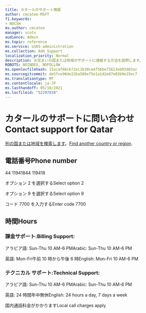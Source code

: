 ```yaml
---
title: カタールのサポート情報
author: cmcatee-MSFT
f1.keywords:
- NOCSH
ms.author: cmcatee
manager: scotv
audience: Admin
ms.topic: reference
ms.service: o365-administration
ms.collection: Adm_Support
localization_priority: Normal
description: お住まいの国または地域のサポートに連絡する方法を説明します。
ROBOTS: NOINDEX, NOFOLLOW
ms.openlocfilehash: 15acaf68cb72ec1b30ce4f56be72613eb03d03ac
ms.sourcegitcommit: de5fce90de22ba588e75e1a1d2e87e03b9e25ec7
ms.translationtype: MT
ms.contentlocale: ja-JP
ms.lasthandoff: 05/10/2021
ms.locfileid: "52297838"
---
```

# <a name="contact-support-for-qatar"></a><span data-ttu-id="fd910-103">カタールのサポートに問い合わせ</span><span class="sxs-lookup"><span data-stu-id="fd910-103">Contact support for Qatar</span></span>

<span data-ttu-id="fd910-104">[別の国または地域を検索します](../../business-video/get-help-support.md)。</span><span class="sxs-lookup"><span data-stu-id="fd910-104">[Find another country or region](../../business-video/get-help-support.md).</span></span>

## <a name="phone-number"></a><span data-ttu-id="fd910-105">電話番号</span><span class="sxs-lookup"><span data-stu-id="fd910-105">Phone number</span></span>
<span data-ttu-id="fd910-106">44 119418</span><span class="sxs-lookup"><span data-stu-id="fd910-106">44 119418</span></span>

<span data-ttu-id="fd910-107">オプション 2 を選択する</span><span class="sxs-lookup"><span data-stu-id="fd910-107">Select option 2</span></span>

<span data-ttu-id="fd910-108">オプション 9 を選択する</span><span class="sxs-lookup"><span data-stu-id="fd910-108">Select option 9</span></span>

<span data-ttu-id="fd910-109">コード 7700 を入力する</span><span class="sxs-lookup"><span data-stu-id="fd910-109">Enter code 7700</span></span>

## <a name="hours"></a><span data-ttu-id="fd910-110">時間</span><span class="sxs-lookup"><span data-stu-id="fd910-110">Hours</span></span>
### <a name="billing-support"></a><span data-ttu-id="fd910-111">課金サポート:</span><span class="sxs-lookup"><span data-stu-id="fd910-111">Billing Support:</span></span>

<span data-ttu-id="fd910-112">アラビア語: Sun-Thu 10 AM-6 PM</span><span class="sxs-lookup"><span data-stu-id="fd910-112">Arabic: Sun-Thu 10 AM-6 PM</span></span>

<span data-ttu-id="fd910-113">英語: Mon-Fri午前 10 時から午後 6 時</span><span class="sxs-lookup"><span data-stu-id="fd910-113">English: Mon-Fri 10 AM-6 PM</span></span>

### <a name="technical-support"></a><span data-ttu-id="fd910-114">テクニカル サポート:</span><span class="sxs-lookup"><span data-stu-id="fd910-114">Technical Support:</span></span>

<span data-ttu-id="fd910-115">アラビア語: Sun-Thu 10 AM-6 PM</span><span class="sxs-lookup"><span data-stu-id="fd910-115">Arabic: Sun-Thu 10 AM-6 PM</span></span>

<span data-ttu-id="fd910-116">英語: 24 時間年中無休</span><span class="sxs-lookup"><span data-stu-id="fd910-116">English: 24 hours a day, 7 days a week</span></span>

<span data-ttu-id="fd910-117">国内通話料金がかかります</span><span class="sxs-lookup"><span data-stu-id="fd910-117">Local call charges apply</span></span>
